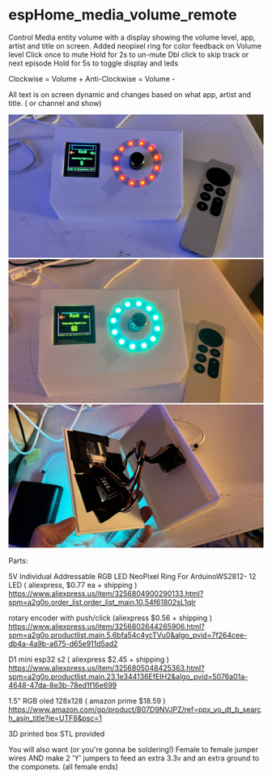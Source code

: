 # espHome_media_volume_remote
Control Media entity volume with a display showing the volume level, app, artist and title on screen. Added neopixel ring for color feedback on Volume level
Click once to mute
Hold for 2s to un-mute
Dbl click to skip track or next episode 
Hold for 5s to toggle display and leds 

Clockwise = Volume +
Anti-Clockwise = Volume - 

All text is on screen dynamic and changes based on what app, artist and title. ( or channel and show) 

![image](https://github.com/kiasarecool/espHome_media_volume_remote/blob/main/pics/1.jpg)
![image](https://github.com/kiasarecool/espHome_media_volume_remote/blob/main/pics/2.jpg)
![image](https://github.com/kiasarecool/espHome_media_volume_remote/blob/main/pics/3.jpg)

Parts:

5V Individual Addressable RGB LED NeoPixel Ring For ArduinoWS2812- 12 LED ( aliexpress, $0.77 ea + shipping )
https://www.aliexpress.us/item/3256804900290133.html?spm=a2g0o.order_list.order_list_main.10.54f61802sL1qIr

rotary encoder with push/click (aliexpress $0.56 + shipping )
https://www.aliexpress.us/item/3256802644265906.html?spm=a2g0o.productlist.main.5.6bfa54c4ycTVu0&algo_pvid=7f264cee-db4a-4a9b-a675-d65e911d5ad2

D1 mini esp32 s2 ( aliexpress $2.45 + shipping )
https://www.aliexpress.us/item/3256805048425363.html?spm=a2g0o.productlist.main.23.1e344136EfEIH2&algo_pvid=5076a01a-4648-47da-8e3b-78ed1f16e699

1.5" RGB oled 128x128 ( amazon prime $18.59 )
https://www.amazon.com/gp/product/B07D9NVJPZ/ref=ppx_yo_dt_b_search_asin_title?ie=UTF8&psc=1

3D printed box
STL provided
 
You will also want (or you're gonna be soldering!)
Female to female jumper wires
AND
make 2 'Y' jumpers to feed an extra 3.3v and an extra ground to the componets. (all female ends)
